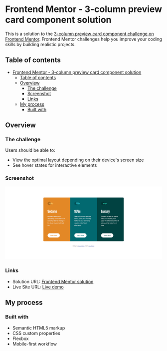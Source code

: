 # Frontend Mentor - 3-column preview card component solution

This is a solution to the [3-column preview card component challenge on Frontend Mentor](https://www.frontendmentor.io/challenges/3column-preview-card-component-pH92eAR2-). Frontend Mentor challenges help you improve your coding skills by building realistic projects. 

## Table of contents

- [Frontend Mentor - 3-column preview card component solution](#frontend-mentor---3-column-preview-card-component-solution)
  - [Table of contents](#table-of-contents)
  - [Overview](#overview)
    - [The challenge](#the-challenge)
    - [Screenshot](#screenshot)
    - [Links](#links)
  - [My process](#my-process)
    - [Built with](#built-with)

## Overview

### The challenge

Users should be able to:

- View the optimal layout depending on their device's screen size
- See hover states for interactive elements

### Screenshot

![Screenshot](images/screenshot.png)

### Links

- Solution URL: [Frontend Mentor solution](https://github.com/arne-witteler/3-column-preview-card-component)
- Live Site URL: [Live demo](https://3-column-preview-card-component-seven-phi.vercel.app)

## My process

### Built with

- Semantic HTML5 markup
- CSS custom properties
- Flexbox
- Mobile-first workflow